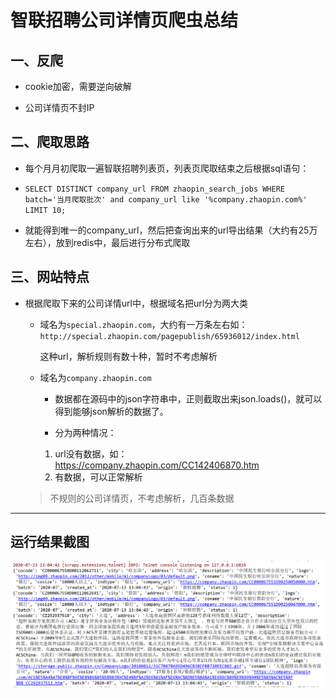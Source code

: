 # 智联招聘公司详情页爬虫总结

## 一、反爬
* cookie加密，需要逆向破解

* 公司详情页不封IP
    
## 二、爬取思路
* 每个月月初爬取一遍智联招聘列表页，列表页爬取结束之后根据sql语句：

* `SELECT DISTINCT company_url FROM zhaopin_search_jobs WHERE batch='当月爬取批次' and company_url like '%company.zhaopin.com%' LIMIT 10;`

* 就能得到唯一的company_url，然后把查询出来的url导出结果（大约有25万左右），放到redis中，最后进行分布式爬取
    
## 三、网站特点
* 根据爬取下来的公司详情url中，根据域名把url分为两大类
    * 域名为`special.zhaopin.com`，大约有一万条左右如：`http://special.zhaopin.com/pagepublish/65936012/index.html`
        
        这种url，解析规则有数十种，暂时不考虑解析
    
    * 域名为`company.zhaopin.com`
    
        * 数据都在源码中的json字符串中，正则截取出来json.loads()，就可以得到能够json解析的数据了。
        
        * 分为两种情况：
        
        1. url没有数据，如：https://company.zhaopin.com/CC142406870.htm
        2. 有数据，可以正常解析
    > 不规则的公司详情页，不考虑解析，几百条数据
***

## 运行结果截图
![run_history](zhaopin_company.png)    
